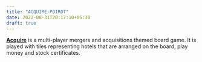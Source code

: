 ```yaml
---
title: "ACQUIRE-POIROT"
date: 2022-08-31T20:17:10+05:30
draft: true
---
```


__[Acquire](https://acquire-poirot.herokuapp.com/)__ is a multi-player mergers and acquisitions themed board game. It is played with tiles representing hotels that are arranged on the board, play money and stock certificates.